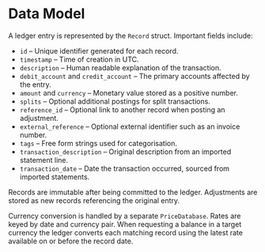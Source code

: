 # Data Model

A ledger entry is represented by the `Record` struct. Important fields include:

- `id` – Unique identifier generated for each record.
- `timestamp` – Time of creation in UTC.
- `description` – Human readable explanation of the transaction.
- `debit_account` and `credit_account` – The primary accounts affected by the entry.
- `amount` and `currency` – Monetary value stored as a positive number.
- `splits` – Optional additional postings for split transactions.
- `reference_id` – Optional link to another record when posting an adjustment.
- `external_reference` – Optional external identifier such as an invoice number.
- `tags` – Free form strings used for categorisation.
- `transaction_description` – Original description from an imported statement line.
- `transaction_date` – Date the transaction occurred, sourced from imported statements.

Records are immutable after being committed to the ledger. Adjustments are stored as new records referencing the original entry.

Currency conversion is handled by a separate `PriceDatabase`. Rates are keyed by date and currency pair. When requesting a balance in a target currency the ledger converts each matching record using the latest rate available on or before the record date.

